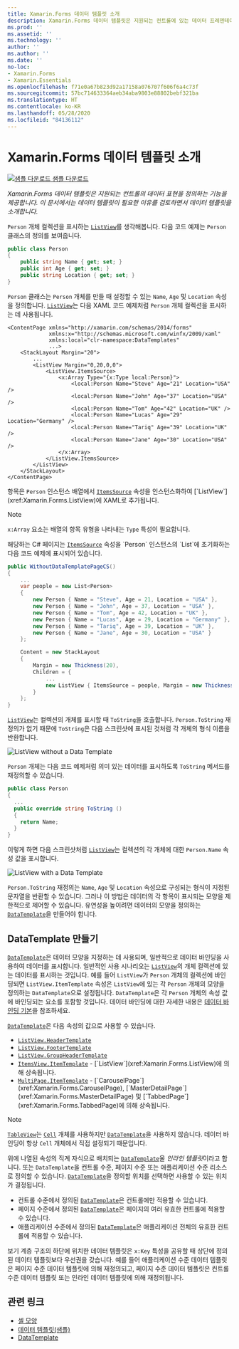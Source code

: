 ```yaml
---
title: Xamarin.Forms 데이터 템플릿 소개
description: Xamarin.Forms 데이터 템플릿은 지원되는 컨트롤에 있는 데이터 프레젠테이션을 정의하는 기능을 제공합니다. 이 문서에서는 데이터 템플릿이 필요한 이유를 검토하면서 데이터 템플릿을 소개합니다.
ms.prod: ''
ms.assetid: ''
ms.technology: ''
author: ''
ms.author: ''
ms.date: ''
no-loc:
- Xamarin.Forms
- Xamarin.Essentials
ms.openlocfilehash: f71e0a67b823d92a17158a076707f606f6a4c73f
ms.sourcegitcommit: 57bc714633364aeb34aba9803e88802bebf321ba
ms.translationtype: HT
ms.contentlocale: ko-KR
ms.lasthandoff: 05/28/2020
ms.locfileid: "84136112"
---
```

# <a name="introduction-to-xamarinforms-data-templates"></a>Xamarin.Forms 데이터 템플릿 소개

[![샘플 다운로드](~/media/shared/download.png) 샘플 다운로드](https://docs.microsoft.com/samples/xamarin/xamarin-forms-samples/templates-datatemplates)

_Xamarin.Forms 데이터 템플릿은 지원되는 컨트롤의 데이터 표현을 정의하는 기능을 제공합니다. 이 문서에서는 데이터 템플릿이 필요한 이유를 검토하면서 데이터 템플릿을 소개합니다._

`Person` 개체 컬렉션을 표시하는 [`ListView`](xref:Xamarin.Forms.ListView)를 생각해봅니다. 다음 코드 예제는 `Person` 클래스의 정의를 보여줍니다.

```csharp
public class Person
{
    public string Name { get; set; }
    public int Age { get; set; }
    public string Location { get; set; }
}
```

`Person` 클래스는 `Person` 개체를 만들 때 설정할 수 있는 `Name`, `Age` 및 `Location` 속성을 정의합니다. [`ListView`](xref:Xamarin.Forms.ListView)는 다음 XAML 코드 예제처럼 `Person` 개체 컬렉션을 표시하는 데 사용됩니다.

```xaml
<ContentPage xmlns="http://xamarin.com/schemas/2014/forms"
             xmlns:x="http://schemas.microsoft.com/winfx/2009/xaml"
             xmlns:local="clr-namespace:DataTemplates"
             ...>
    <StackLayout Margin="20">
        ...
        <ListView Margin="0,20,0,0">
            <ListView.ItemsSource>
                <x:Array Type="{x:Type local:Person}">
                    <local:Person Name="Steve" Age="21" Location="USA" />
                    <local:Person Name="John" Age="37" Location="USA" />
                    <local:Person Name="Tom" Age="42" Location="UK" />
                    <local:Person Name="Lucas" Age="29" Location="Germany" />
                    <local:Person Name="Tariq" Age="39" Location="UK" />
                    <local:Person Name="Jane" Age="30" Location="USA" />
                </x:Array>
            </ListView.ItemsSource>
        </ListView>
    </StackLayout>
</ContentPage>
```

항목은 `Person` 인스턴스 배열에서 [`ItemsSource`](xref:Xamarin.Forms.ItemsView`1.ItemsSource) 속성을 인스턴스화하여 [`ListView`](xref:Xamarin.Forms.ListView)에 XAML로 추가됩니다.

> [!NOTE]
> `x:Array` 요소는 배열의 항목 유형을 나타내는 `Type` 특성이 필요합니다.

해당하는 C# 페이지는 [`ItemsSource`](xref:Xamarin.Forms.ItemsView`1.ItemsSource) 속성을 `Person` 인스턴스의 `List`에 초기화하는 다음 코드 예제에 표시되어 있습니다.

```csharp
public WithoutDataTemplatePageCS()
{
    ...
    var people = new List<Person>
    {
        new Person { Name = "Steve", Age = 21, Location = "USA" },
        new Person { Name = "John", Age = 37, Location = "USA" },
        new Person { Name = "Tom", Age = 42, Location = "UK" },
        new Person { Name = "Lucas", Age = 29, Location = "Germany" },
        new Person { Name = "Tariq", Age = 39, Location = "UK" },
        new Person { Name = "Jane", Age = 30, Location = "USA" }
    };

    Content = new StackLayout
    {
        Margin = new Thickness(20),
        Children = {
            ...
            new ListView { ItemsSource = people, Margin = new Thickness(0, 20, 0, 0) }
        }
    };
}
```

[`ListView`](xref:Xamarin.Forms.ListView)는 컬렉션의 개체를 표시할 때 `ToString`을 호출합니다. `Person.ToString` 재정의가 없기 때문에 `ToString`은 다음 스크린샷에 표시된 것처럼 각 개체의 형식 이름을 반환합니다.

![](introduction-images/no-data-template.png "ListView without a Data Template")

`Person` 개체는 다음 코드 예제처럼 의미 있는 데이터를 표시하도록 `ToString` 메서드를 재정의할 수 있습니다.

```csharp
public class Person
{
  ...
  public override string ToString ()
  {
    return Name;
  }
}
```

이렇게 하면 다음 스크린샷처럼 [`ListView`](xref:Xamarin.Forms.ListView)는 컬렉션의 각 개체에 대한 `Person.Name` 속성 값을 표시합니다.

![](introduction-images/override-tostring.png "ListView with a Data Template")

`Person.ToString` 재정의는 `Name`, `Age` 및 `Location` 속성으로 구성되는 형식이 지정된 문자열을 반환할 수 있습니다. 그러나 이 방법은 데이터의 각 항목이 표시되는 모양을 제한적으로 제어할 수 있습니다. 유연성을 높이려면 데이터의 모양을 정의하는 [`DataTemplate`](xref:Xamarin.Forms.DataTemplate)을 만들어야 합니다.

## <a name="creating-a-datatemplate"></a>DataTemplate 만들기

[`DataTemplate`](xref:Xamarin.Forms.DataTemplate)은 데이터 모양을 지정하는 데 사용되며, 일반적으로 데이터 바인딩을 사용하여 데이터를 표시합니다. 일반적인 사용 시나리오는 [`ListView`](xref:Xamarin.Forms.ListView)의 개체 컬렉션에 있는 데이터를 표시하는 것입니다. 예를 들어 `ListView`가 `Person` 개체의 컬렉션에 바인딩되면 `ListView.ItemTemplate` 속성은 `ListView`에 있는 각 `Person` 개체의 모양을 정의하는 `DataTemplate`으로 설정됩니다. `DataTemplate`은 각 `Person` 개체의 속성 값에 바인딩되는 요소를 포함할 것입니다. 데이터 바인딩에 대한 자세한 내용은 [데이터 바인딩 기본](~/xamarin-forms/xaml/xaml-basics/data-binding-basics.md)을 참조하세요.

[`DataTemplate`](xref:Xamarin.Forms.DataTemplate)은 다음 속성의 값으로 사용할 수 있습니다.

- [`ListView.HeaderTemplate`](xref:Xamarin.Forms.ListView.HeaderTemplate)
- [`ListView.FooterTemplate`](xref:Xamarin.Forms.ListView.FooterTemplate)
- [`ListView.GroupHeaderTemplate`](xref:Xamarin.Forms.ListView.GroupHeaderTemplate)
- [`ItemsView.ItemTemplate`](xref:Xamarin.Forms.ItemsView`1) - [`ListView`](xref:Xamarin.Forms.ListView)에 의해 상속됩니다.
- [`MultiPage.ItemTemplate`](xref:Xamarin.Forms.MultiPage`1) - [`CarouselPage`](xref:Xamarin.Forms.CarouselPage), [`MasterDetailPage`](xref:Xamarin.Forms.MasterDetailPage) 및 [`TabbedPage`](xref:Xamarin.Forms.TabbedPage)에 의해 상속됩니다.

> [!NOTE]
> [`TableView`](xref:Xamarin.Forms.TableView)는 [`Cell`](xref:Xamarin.Forms.Cell) 개체를 사용하지만 [`DataTemplate`](xref:Xamarin.Forms.DataTemplate)을 사용하지 않습니다. 데이터 바인딩이 항상 `Cell` 개체에서 직접 설정되기 때문입니다.

위에 나열된 속성의 직계 자식으로 배치되는 [`DataTemplate`](xref:Xamarin.Forms.DataTemplate)울 *인라인 템플릿*이라고 합니다. 또는 `DataTemplate`을 컨트롤 수준, 페이지 수준 또는 애플리케이션 수준 리소스로 정의할 수 있습니다. [`DataTemplate`](xref:Xamarin.Forms.DataTemplate)을 정의할 위치를 선택하면 사용할 수 있는 위치가 결정됩니다.

- 컨트롤 수준에서 정의된 [`DataTemplate`](xref:Xamarin.Forms.DataTemplate)은 컨트롤에만 적용할 수 있습니다.
- 페이지 수준에서 정의된 [`DataTemplate`](xref:Xamarin.Forms.DataTemplate)은 페이지의 여러 유효한 컨트롤에 적용할 수 있습니다.
- 애플리케이션 수준에서 정의된 [`DataTemplate`](xref:Xamarin.Forms.DataTemplate)은 애플리케이션 전체의 유효한 컨트롤에 적용할 수 있습니다.

보기 계층 구조의 하단에 위치한 데이터 템플릿은 `x:Key` 특성을 공유할 때 상단에 정의된 데이터 템플릿보다 우선권을 갖습니다. 예를 들어 애플리케이션 수준 데이터 템플릿은 페이지 수준 데이터 템플릿에 의해 재정의되고, 페이지 수준 데이터 템플릿은 컨트롤 수준 데이터 템플릿 또는 인라인 데이터 템플릿에 의해 재정의됩니다.

## <a name="related-links"></a>관련 링크

- [셀 모양](~/xamarin-forms/user-interface/listview/customizing-cell-appearance.md)
- [데이터 템플릿(샘플)](https://docs.microsoft.com/samples/xamarin/xamarin-forms-samples/templates-datatemplates)
- [DataTemplate](xref:Xamarin.Forms.DataTemplate)
